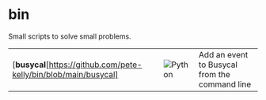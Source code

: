# bin
Small scripts to solve small problems.

| | | |
| --- | --- | --- |
| [**busycal**[https://github.com/pete-kelly/bin/blob/main/busycal] | ![Python](https://img.shields.io/badge/python-%233670A0?style=for-the-badge&logo=python&logoColor=ffdd54)  |  Add an event to Busycal from the command line |

